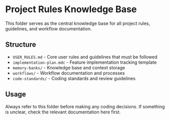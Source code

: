 # Project Rules Knowledge Base

This folder serves as the central knowledge base for all project rules, guidelines, and workflow documentation.

## Structure

- `USER_RULES.md` - Core user rules and guidelines that must be followed
- `implementation-plan.mdc` - Feature implementation tracking template
- `memory-banks/` - Knowledge base and context storage
- `workflows/` - Workflow documentation and processes
- `code-standards/` - Coding standards and review guidelines

## Usage

Always refer to this folder before making any coding decisions. If something is unclear, check the relevant documentation here first.